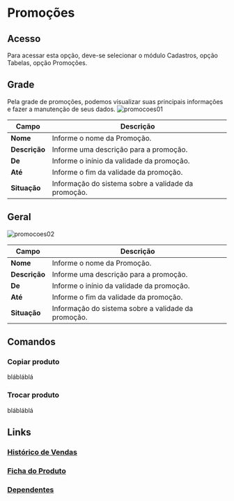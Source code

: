 # Promoções

## Acesso
Para acessar esta opção, deve-se selecionar o módulo Cadastros, opção Tabelas, opção Promoções.
## Grade
Pela grade de promoções, podemos visualizar suas principais informações e fazer a manutenção de seus dados.
![promocoes01](https://raw.githubusercontent.com/netforcews/docs-erp/master/cadastro/imgs/promocoes01.png)

Campo | Descrição
------|----------
**Nome** | Informe o nome da Promoção.
**Descrição** | Informe uma descrição para a promoção.
**De** | Informe o inínio da validade da promoção.
**Até** | Informe o fim da validade da promoção.
**Situação** | Informação do sistema sobre a validade da promoção.
## Geral
![promocoes02](https://raw.githubusercontent.com/netforcews/docs-erp/master/cadastro/imgs/promocoes02.png)

Campo | Descrição
------|----------
**Nome** | Informe o nome da Promoção.
**Descrição** | Informe uma descrição para a promoção.
**De** | Informe o inínio da validade da promoção.
**Até** | Informe o fim da validade da promoção.
**Situação** | Informação do sistema sobre a validade da promoção.
## Comandos
### Copiar produto
blábláblá
### Trocar produto
blábláblá
## Links
### [Histórico de Vendas](/cadastros/historicovendas_produto.md)
### [Ficha do Produto](/cadastros/produtoficha.md)
### [Dependentes](/cadastros/materiaficha.md)



